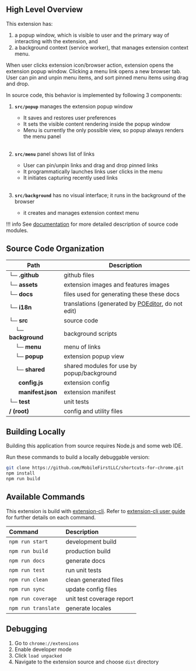 ## High Level Overview

This extension has:
 
 1. a popup window, which is visible to user and the primary way of interacting with the extension, and
 2. a background context (service worker), that manages extension context menu.

When user clicks extension icon/browser action, extension opens the extension popup window. 
Clicking a menu link opens a new browser tab. User can pin and unpin menu items, and sort pinned 
menu items using drag and drop.

In source code, this behavior is implemented by following 3 components:

1.  **`src/popup`** manages the extension popup window
    - It saves and restores user preferences 
    - It sets the visible content rendering inside the popup window
    - Menu is currently the only possible view, so popup always renders the menu panel
      <br/><br/>

2. **`src/menu`** panel shows list of links
    - User can pin/unpin links and drag and drop pinned links
    - It programmatically launches links user clicks in the menu
    - It initiates capturing recently used links
     <br/><br/>

3. **`src/background`** has no visual interface; it runs in the background of the browser
    - it creates and manages extension context menu

!!! info
    See [documentation](api.md) for more detailed description of source code modules.

## Source Code Organization

Path | Description
--- | ---
**└─ .github** | github files
**└─ assets** |  extension images and features images
**└─ docs** | files used for generating these these docs
**└─ i18n** |  translations (generated by [POEditor](https://poeditor.com/join/project?hash=c2ihN8duR2), do not edit)
**└─ src** | source code
 &nbsp; &nbsp; **└─ background** | background scripts
 &nbsp; &nbsp; **└─ menu** | menu of links
 &nbsp; &nbsp; **└─ popup** | extension popup view
 &nbsp; &nbsp; **└─ shared** | shared modules for use by popup/background
 &nbsp; &nbsp; &nbsp; **config.js** | extension config
 &nbsp; &nbsp; &nbsp; **manifest.json** | extension manifest
**└─ test** | unit tests
**/ (root)** | config and utility files

## Building Locally

Building this application from source requires Node.js and some web IDE.

Run these commands to build a locally debuggable version:

```bash
git clone https://github.com/MobileFirstLLC/shortcuts-for-chrome.git
npm install
npm run build
```
## Available Commands

This extension is build with [extension-cli](https://oss.mobilefirst.me/extension-cli/).
Refer to [extension-cli user guide](https://oss.mobilefirst.me/extension-cli/) for further details on each command.

| Command | Description |
| :--- | :--- |
| `npm run start` | development build |
| `npm run build` | production build |
| `npm run docs` | generate docs |
| `npm run test` | run unit tests |
| `npm run clean` | clean generated files |
| `npm run sync` | update config files |
| `npm run coverage` | unit test coverage report |
| `npm run translate` | generate locales |

## Debugging

1. Go to `chrome://extensions`
2. Enable developer mode
3. Click `load unpacked` 
4. Navigate to the extension source and choose `dist` directory

